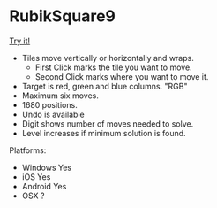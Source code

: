 # RubikSquare9

[Try it!](https://christernilsson.github.io/Lab/2017/060-RubikSquare9/index.html)

* Tiles move vertically or horizontally and wraps.
  * First Click marks the tile you want to move.
  * Second Click marks where you want to move it.
* Target is red, green and blue columns. "RGB"
* Maximum six moves.
* 1680 positions.
* Undo is available
* Digit shows number of moves needed to solve.
* Level increases if minimum solution is found.

Platforms:

* Windows Yes
* iOS Yes
* Android Yes
* OSX ?
